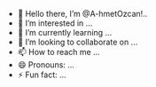 - 👋 Hello there, I’m @A-hmetOzcan!..
- 👀 I’m interested in ...
- 🌱 I’m currently learning ...
- 💞️ I’m looking to collaborate on ...
- 📫 How to reach me ...
- 😄 Pronouns: ...
- ⚡ Fun fact: ...

<!---
A-hmetOzcan/A-hmetOzcan is a ✨ special ✨ repository because its `README.md` (this file) appears on your GitHub profile.
You can click the Preview link to take a look at your changes.
--->
